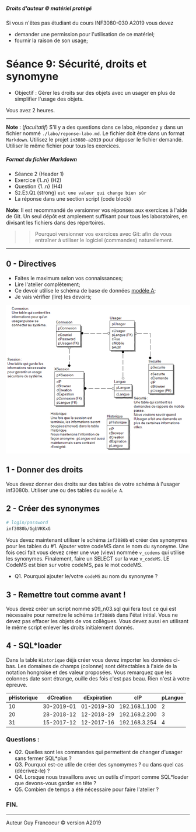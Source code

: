 ##### Droits d'auteur :copyright: matériel protégé 
 Si vous n'êtes pas étudiant du cours INF3080-030 A2019 vous devez 
 - demander une permission pour l'utilisation de ce matériel;
 - fournir la raison de son usage;

# Séance 9: Sécurité, droits et synomyne 

- Objectif : Gèrer les droits sur des objets avec un usager en plus de simplifier l'usage des objets.

Vous avez 2 heures.
   
----
**Note** : (_facultatif_) S'il y a des questions dans ce labo, répondez y dans un fichier nommé
`./labo/reponse-labo.md`.  Le fichier doit être dans un format `Markdown`. Utilisez le projet
`in3080-a2019` pour déposer le fichier demandé. Utiliser le même fichier pour tous les exercices.

##### Format du fichier Markdown
 + Séance 2 (Header 1)
 + Exercice {1..n} (H2)
 + Question {1..n} (H4)
 + S`2`.E`3`.Q`1` (strong) `est une valeur qui change bien sûr`
 + La réponse dans une section script (code block)

**Note**: Il est recommandé de versionner vos réponses aux exercices à l'aide
de Git. Un seul dépôt est amplement suffisant pour tous les laboratoires, en
divisant les fichiers dans des répertoires.

 > > Pourquoi versionner vos exercices avec Git: afin de
vous entraîner à utiliser le logiciel (commandes) naturellement.

----

## 0 - Directives

+ Faites le maximum selon vos connaissances;
+ Lire l'atelier complètement;
+ Ce devoir utilise le schéma de base de données [modèle A](./modele_labo.png);
+ Je vais vérifier (lire) les devoirs;

![modèle A](./modele_labo.png)

## 1 - Donner des droits

 Vous devez donner des droits sur des tables de votre schéma à l'usager inf3080b. Utiliser une ou des tables du `modèle A`.

## 2 - Créer des synonymes

 ```bash
 # login/password
 inf3080b/GgbVKKxG
 ```

 Vous devez maintenant utiliser le schéma `inf3080b` et créer des synonymes pour les tables du #1. Ajouter
 votre codeMS dans le nom du synonyme. Une fois ceci fait vous devez créer une vue (view) nommée `v_codems`
 qui utilise les synonymes. Finalement, faire un SELECT sur la vue `v_codeMS`. LE CodeMS est bien sur votre codeMS, pas le mot codeMS.

 + Q1. Pourquoi ajouter le/votre `codeMS` au nom du synonyme ?

## 3 - Remettre tout comme avant !

 Vous devez créer un script nommé s09_n03.sql qui fera tout ce qui est nécessaire pour remettre le schéma 
 `inf3080b` dans l'état initial.  Vous ne devez pas effacer les objets de vos collègues.  Vous devez aussi
 en utilisant le même script enlever les droits initialement donnés.

## 4 - SQL*loader

Dans la table `Historique` déjà créer vous devez importer les données ci-bas.
Les domaines de champs (colonne) sont détectables à l'aide de la notation hongroise et des valeur proposées.
Vous remarquez que les colonnes date sont étrange, ouille des fois c'est pas beau. Rien n'est à votre épreuve. 


| pHistorique | dCreation | dExpiration | cIP | pLangue |
| ----------- | ---------- | ----------- | ---- | ----- |
| 10         | 30-2019-01 | 01-2019-30 | 192.168.1.100 | 2 | 
| 20         | 28-2018-12 | 12-2018-29 | 192.168.2.200 | 3 |
| 31         | 15-2017-12 | 12-2017-16 | 192.168.3.254 | 4 |

### Questions :

 + Q2.  Quelles sont les commandes qui permettent de changer d'usager sans fermer SQL*plus ?
 + Q3.  Pourquoi est-ce utile de créer des synomymes ? ou dans quel cas (décrivez-le) ?
 + Q4.  Lorsque nous travaillons avec un outils d'import comme SQL*loader que devons-vous garder en tête ?
 + Q5.  Combien de temps a été nécessaire pour faire l'atelier ?

### FIN.

---

Auteur Guy Francoeur :copyright: version A2019

